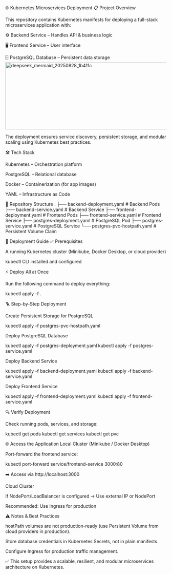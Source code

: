 🌐 Kubernetes Microservices Deployment
📋 Project Overview

This repository contains Kubernetes manifests for deploying a full-stack microservices application with:

⚙️ Backend Service – Handles API & business logic

🖥️ Frontend Service – User interface

🗄️ PostgreSQL Database – Persistent data storage
<img width="4901" height="210" alt="deepseek_mermaid_20250828_1b411c" src="https://github.com/user-attachments/assets/6b48fde2-e57e-48f1-bbd1-45eeb93f8d61" />


The deployment ensures service discovery, persistent storage, and modular scaling using Kubernetes best practices.

🛠️ Tech Stack

Kubernetes – Orchestration platform

PostgreSQL – Relational database

Docker – Containerization (for app images)

YAML – Infrastructure as Code

📂 Repository Structure
.
├── backend-deployment.yaml     # Backend Pods
├── backend-service.yaml        # Backend Service
├── frontend-deployment.yaml    # Frontend Pods
├── frontend-service.yaml       # Frontend Service
├── postgres-deployment.yaml    # PostgreSQL Pod
├── postgres-service.yaml       # PostgreSQL Service
└── postgres-pvc-hostpath.yaml  # Persistent Volume Claim

🚀 Deployment Guide
✅ Prerequisites

A running Kubernetes cluster (Minikube, Docker Desktop, or cloud provider)

kubectl CLI installed and configured

⚡ Deploy All at Once

Run the following command to deploy everything:

kubectl apply -f .

🪜 Step-by-Step Deployment

Create Persistent Storage for PostgreSQL

kubectl apply -f postgres-pvc-hostpath.yaml


Deploy PostgreSQL Database

kubectl apply -f postgres-deployment.yaml
kubectl apply -f postgres-service.yaml


Deploy Backend Service

kubectl apply -f backend-deployment.yaml
kubectl apply -f backend-service.yaml


Deploy Frontend Service

kubectl apply -f frontend-deployment.yaml
kubectl apply -f frontend-service.yaml

🔍 Verify Deployment

Check running pods, services, and storage:

kubectl get pods
kubectl get services
kubectl get pvc

🌐 Access the Application
Local Cluster (Minikube / Docker Desktop)

Port-forward the frontend service:

kubectl port-forward service/frontend-service 3000:80


➡️ Access via http://localhost:3000

Cloud Cluster

If NodePort/LoadBalancer is configured → Use external IP or NodePort

Recommended: Use Ingress for production

⚠️ Notes & Best Practices

hostPath volumes are not production-ready (use Persistent Volume from cloud providers in production).

Store database credentials in Kubernetes Secrets, not in plain manifests.

Configure Ingress for production traffic management.

✅ This setup provides a scalable, resilient, and modular microservices architecture on Kubernetes.
